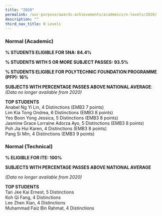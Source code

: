 ```yaml
---
title: "2020"
permalink: /our-purpose/awards-achievements/academics/n-levels/2020/
description: ""
third_nav_title: N Levels
---
```

### Normal (Academic)  

**% STUDENTS ELIGIBLE FOR 5NA: 84.4%**&nbsp;

**% STUDENTS WITH 5 OR MORE SUBJECT PASSES: 93.5%**

**% STUDENTS ELIGIBLE FOR POLYTECHNIC FOUNDATION PROGRAMME (PFP): 16%**

**SUBJECTS WITH PERCENTAGE PASSES ABOVE NATIONAL AVERAGE**: &nbsp;
_(Data no longer available from 2020)_


**TOP STUDENTS**&nbsp;<br>
Anabel Ng Yi Lin, 4 Distinctions (EMB3 7 points)&nbsp;<br>
Lim Kia Tong Ondrea, 6 Distinctions (EMB3 8 points)&nbsp;<br>
Yeo Boon Yong Jessica, 5 Distinctions (EMB3 8 points)&nbsp;<br>
Jasmine Grace Lorraine Adorza Ayo, 5 Distinctions (EMB3 8 points)&nbsp;<br>
Poh Jia Hui Karen, 4 Distinctions (EMB3 8 points)&nbsp;<br>
Pang Si Min, 4 Distinctions (EMB3 9 points)<br>

### Normal (Technical)&nbsp;

**% ELIGIBLE FOR ITE: 100%** &nbsp;&nbsp;

**SUBJECTS WITH PERCENTAGE PASSES ABOVE NATIONAL AVERAGE**&nbsp;

_(Data no longer available from 2020)_

  
**TOP STUDENTS**&nbsp;  <br>
Tan Jee Kai Ernest, 5 Distinctions<br>
Koh Qi Fang, 4 Distinctions<br>
Lee Zhen Xian, 4 Distinctions<br>
Muhammad Faiz Bin Rahmat, 4 Distinctions